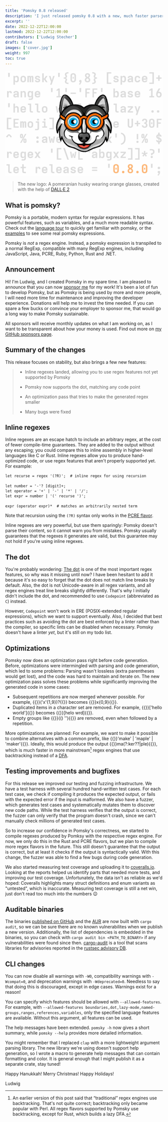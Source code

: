 ```yaml
---
title: 'Pomsky 0.8 released'
description: 'I just released pomsky 0.8 with a new, much faster parser.'
excerpt: ''
date: 2022-12-22T12:00:00
lastmod: 2022-12-22T12:00:00
contributors: ['Ludwig Stecher']
draft: false
images: ['cover.jpg']
weight: 997
toc: true
---
```


![New Pomsky logo](cover.jpg)

> The new logo: A pomeranian husky wearing orange glasses, created with the help of [DALL·E 2](https://openai.com/dall-e-2/)

## What is pomsky?

Pomsky is a portable, modern syntax for regular expressions. It has powerful features, such as
variables, and a much more readable syntax. Check out the
[language tour](https://pomsky-lang.org/docs/language-tour/basics/) to quickly get familiar with
pomsky, or the [examples](https://pomsky-lang.org/docs/examples/) to see some real pomsky
expressions.

Pomsky is _not_ a regex engine. Instead, a pomsky expression is transpiled to a normal RegExp,
compatible with many RegExp engines, including JavaScript, Java, PCRE, Ruby, Python, Rust and .NET.

## Announcement

Hi! I'm Ludwig, and I created Pomsky in my spare time. I am pleased to announce that you can now [sponsor me](https://github.com/sponsors/Aloso) for my work! It's been a lot of fun to develop Pomsky, but as Pomsky is being used by more and more people, I will need more time for maintenance and improving the developer experience. Donations will help me to invest the time needed. If you can spare a few bucks or convince your employer to sponsor me, that would go a long way to make Pomsky sustainable.

All sponsors will receive monthly updates on what I am working on, as I want to be transparent about how your money is used. Find out more on [my GitHub sponsors page](https://github.com/sponsors/Aloso).

## Summary of the changes

This release focuses on stability, but also brings a few new features:

> - Inline regexes landed, allowing you to use regex features not yet supported by Pomsky
>
> - Pomsky now supports the dot, matching any code point
>
> - An optimization pass that tries to make the generated regex smaller
>
> - Many bugs were fixed

## Inline regexes

Inline regexes are an escape hatch to include an arbitrary regex, at the cost of fewer compile-time guarantees. They are added to the output without any escaping; you could compare this to inline assembly in higher-level languages like C or Rust. Inline regexes allow you to produce hand-optimized code, or use regex features that aren't properly supported yet. For example:

```pomsky
let recurse = regex '(?R)';  # inline regex for using recursion

let number = '-'? [digit]+;
let operator = '+' | '-' | '*' | '/';
let expr = number | '(' recurse ')';

expr (operator expr)*  # matches an arbitrarily nested term
```

Note that recursion using the `(?R)` syntax only works in the [PCRE flavor](https://pomsky-lang.org/docs/reference/comparison/#explanation-of-the-flavors).

Inline regexes are very powerful, but use them sparingly: Pomsky doesn't parse their content, so it cannot warn you from mistakes. Pomsky usually guarantees that the regexes it generates are valid, but this guarantee may not hold if you're using inline regexes.

## The dot

You're probably wondering: [The dot](https://www.regular-expressions.info/dot.html) is one of the most important regex features, so why was it missing until now? I have been hesitant to add it because it's so easy to forget that the dot does not match line breaks by default. Also, the dot is not Unicode-aware in all regex variants, and all regex engines treat line breaks slightly differently. That's why I initially didn't include the dot, and recommended to use `Codepoint` (abbreviated as `C`) instead.

However, `Codepoint` won't work in ERE (POSIX-extended regular expressions), which we want to support eventually. Also, I decided that best practices such as avoiding the dot are best enforced by a linter rather than the compiler, so specific lints can be disabled when necessary. Pomsky doesn't have a linter _yet_, but it's still on my todo list.

## Optimizations

Pomsky now does an optimization pass right before code generation. Before, optimizations were intermingled with parsing and code generation, which led to some problems: Parsing wasn't lossless (extra parentheses would get lost), and the code was hard to maintain and iterate on. The new optimization pass solves these problems while significantly improving the generated code in some cases:

- Subsequent repetitions are now merged whenever possible. For example, {{<po>}}('x'{1,9})?{{</po>}} becomes {{<regexp>}}x{0,9}{{</regexp>}}.
- Duplicated items in a character set are removed. For example, {{<po>}}['hello world']{{</po>}} becomes {{<regexp>}}[helo wrd]{{</regexp>}}.
- Empty groups like {{<po>}}(() ''){{</po>}} are removed, even when followed by a repetition.

More optimizations are planned: For example, we want to make it possible to combine alternatives with a common prefix, like {{<po>}}'make' | 'maple' | 'maker'{{</po>}}. Ideally, this would produce the output {{<regexp>}}ma(?:ker??|ple){{</regexp>}}, which is much faster in more mainstream[^1] regex engines that use backtracking instead of a [DFA](https://en.wikipedia.org/wiki/Deterministic_finite_automaton).

## Testing improvements and bugfixes

For this release we improved our testing and fuzzing infrastructure. We have a test harness with several hundred hand-written test cases. For each test case, we check if compiling it produces the expected output, or fails with the expected error if the input is malformed. We also have a fuzzer, which generates test cases and systematically mutates them to discover new code paths. While the test harness verifies that the output is correct, the fuzzer can only verify that the program doesn't crash, since we can't manually check millions of generated test cases.

So to increase our confidence in Pomsky's correctness, we started to compile regexes produced by Pomksy with the respective regex engine. For now, we only do this in the Rust and PCRE flavors, but we plan to compile more regex flavors in the future. This still doesn't guarantee that the output is correct, but at least it checks if the output is syntactically valid. With this change, the fuzzer was able to find a few bugs during code generation.

We also started measuring test coverage and uploading it to [coveralls.io](https://coveralls.io/github/pomsky-lang/pomsky?branch=main). Looking at the reports helped us identify parts that needed more tests, and improving our test coverage. Unfortunately, the data isn't as reliable as we'd hoped: Coveralls highlights many struct definitions and enum variants as "untested", which is inaccurate. Measuring test coverage is still a net win, just don't read too much into the numbers 😉

## Auditable binaries

The binaries [published on GitHub](https://github.com/pomsky-lang/pomsky/releases) and the [AUR](https://aur.archlinux.org/packages/pomsky-bin) are now built with `cargo audit`, so we can be sure there are no known vulnerabilites when we publish a new version. Additionally, the list of dependencies is embedded in the binaries, so you can check with `cargo audit bin <PATH_TO_BINARY>` if any vulnerabilities were found since then. [cargo-audit](https://github.com/rustsec/rustsec) is a tool that scans libraries for advisories reported in the [rustsec advisory DB](https://rustsec.org/).

## CLI changes

You can now disable all warnings with `-W0`, compatibility warnings with `-Wcompat=0`, and deprecation warnings with `-Wdeprecated=0`. Needless to say that doing this is discouraged, except in edge cases. Warnings exist for a reason!

You can specify which features should be allowed with `--allowed-features`. For example, with `--allowed-features boundaries,dot,lazy-mode,named-groups,ranges,references,variables`, only the specified language features are available. Without this argument, all features can be used.

The help messages have been extended. `pomsky -h` now gives a short summary, while `pomsky --help` provides more detailed information.

You might remember that I replaced `clap` with a more lightweight argument parsing library. The new library we're using doesn't support help generation, so I wrote a macro to generate help messages that can contain formatting and color. It is general enough that I might publish it as a separate crate, stay tuned!

Happy Hanukkah! Merry Christmas! Happy Holidays!

Ludwig

[^1]: An earlier version of this post said that “traditional” regex engines use backtracking. That's not quite correct; backtracking only became popular with Perl. All regex flavors supported by Pomsky use backtracking, except for Rust, which builds a lazy DFA.
